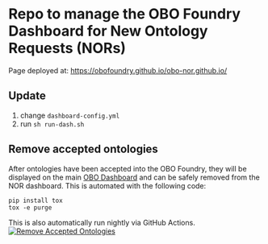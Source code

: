 # Repo to manage the OBO Foundry Dashboard for New Ontology Requests (NORs)

Page deployed at: https://obofoundry.github.io/obo-nor.github.io/

## Update

1. change `dashboard-config.yml`
2. run `sh run-dash.sh`

## Remove accepted ontologies

After ontologies have been accepted into the OBO Foundry, they will be displayed on the
main [OBO Dashboard](https://dashboard.obofoundry.org/) and can be safely removed from the NOR dashboard. This is
automated with the following code:

```shell
pip install tox
tox -e purge
```

This is also automatically run nightly via GitHub Actions. [![Remove Accepted Ontologies](https://github.com/OBOFoundry/obo-nor.github.io/actions/workflows/purge.yml/badge.svg)](https://github.com/OBOFoundry/obo-nor.github.io/actions/workflows/purge.yml)